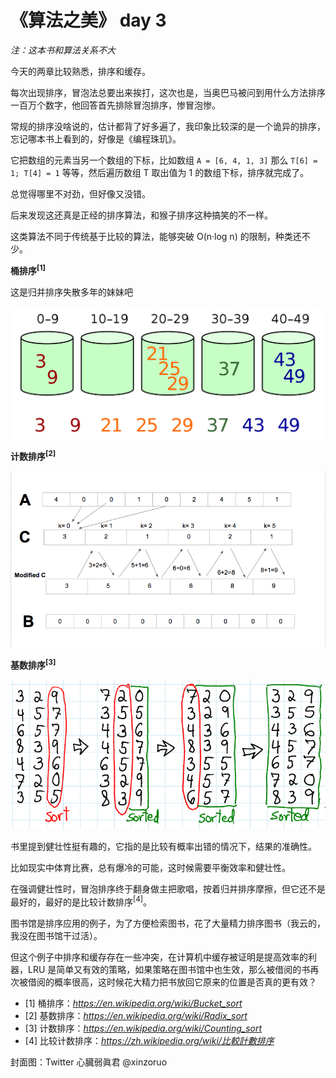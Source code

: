 # 《算法之美》 day 3

*注：这本书和算法关系不大*

今天的两章比较熟悉，排序和缓存。

每次出现排序，冒泡法总要出来挨打，这次也是，当奥巴马被问到用什么方法排序一百万个数字，他回答首先排除冒泡排序，惨冒泡惨。

常规的排序没啥说的，估计都背了好多遍了，我印象比较深的是一个诡异的排序，忘记哪本书上看到的，好像是《编程珠玑》。

它把数组的元素当另一个数组的下标，比如数组 `A = [6, 4, 1, 3]` 那么 `T[6] = 1; T[4] = 1` 等等，然后遍历数组 T 取出值为 1 的数组下标，排序就完成了。

总觉得哪里不对劲，但好像又没错。

后来发现这还真是正经的排序算法，和猴子排序这种搞笑的不一样。

这类算法不同于传统基于比较的算法，能够突破 O(n·log n) 的限制，种类还不少。

**桶排序<sup>[1]</sup>**

这是归并排序失散多年的妹妹吧

![](20-1.png)

**计数排序<sup>[2]</sup>**

![](20-2.gif)

**基数排序<sup>[3]</sup>**

![](20-3.png)

书里提到健壮性挺有趣的，它指的是比较有概率出错的情况下，结果的准确性。

比如现实中体育比赛，总有爆冷的可能，这时候需要平衡效率和健壮性。

在强调健壮性时，冒泡排序终于翻身做主把歌唱，按着归并排序摩擦，但它还不是最好的，最好的是比较计数排序<sup>[4]</sup>。

图书馆是排序应用的例子，为了方便检索图书，花了大量精力排序图书（我云的，我没在图书馆干过活）。

但这个例子中排序和缓存存在一些冲突，在计算机中缓存被证明是提高效率的利器，LRU 是简单又有效的策略，如果策略在图书馆中也生效，那么被借阅的书再次被借阅的概率很高，这时候花大精力把书放回它原来的位置是否真的更有效？

+ [1] 桶排序：*https://en.wikipedia.org/wiki/Bucket_sort*
+ [2] 基数排序：*https://en.wikipedia.org/wiki/Radix_sort*
+ [3] 计数排序：*https://en.wikipedia.org/wiki/Counting_sort*
+ [4] 比较计数排序：*https://zh.wikipedia.org/wiki/比較計數排序*

封面图：Twitter 心臓弱眞君 @xinzoruo